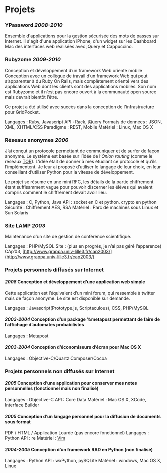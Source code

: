 # Projets

### YPassword _2008-2010_

Ensemble d'applications pour la gestion sécurisée des mots de passes sur Internet.
Il s'agit d'une application iPhone, d'un widget sur les Dashboard Mac des interfaces web réalisées avec jQuery et Cappuccino.

### Rubyzome _2009-2010_

Conception et développement d’un framework Web orienté mobile
Conception avec un collègue de travail d’un framework Web qui peut s’apparenter à du Ruby On Rails, mais complètement orienté vers des applications Web dont les clients sont des applications mobiles. Son nom est Rubyzome et il n’est pas encore ouvert à la communauté open source mais devrait bientôt l’être.

Ce projet a été utilisé avec succès dans la conception de l'infrastructure pour GridPocket.

Langages
: Ruby, Javascript
API
: Rack, jQuery
Formats de données
: JSON, XML, XHTML/CSS
Paradigme
: REST, Mobile
Matériel 
: Linux, Mac OS X


### Réseaux anonymes _2006_

J’ai conçut un protocole permettant de communiquer et de surfer de façon anonyme. Le système est basée sur l’idée de l’_Onion routing_ (comme le réseaux [TOR](http://www.torproject.org)). L’idée était de donner à mes étudiant ce protocole et qu’ils l’implémentent. 
Je leur ai proposé d’utiliser le langage de leur choix, en leur conseillant d’utiliser Python pour la vitesse de développement.

Le projet se résume en une mini RFC, les détails de la partie chiffrement étant suffisamment vague pour pouvoir discerner les élèves qui avaient compris comment le chiffrement devait avoir lieu.

Langages
: C, Python, Java
API
: socket en C et python. crypto en python
Sécurité
: Chiffrement AES, RSA
Matériel
: Parc de machines sous Linux et Sun Solaris

### Site LAMP _2003_

Maintenance d'un site de gestion de conférence scientifique.

Langages
: PHP/MySQL
Site
: (plus en progrès, je n’ai pas géré l’apparence)  CAp’03, [http://www.grappa.univ-lille3.fr/cap2003/](http://www.grappa.univ-lille3.fr/cap2003/)


### Projets personnels diffusés sur Internet

#### _2008_ Conception et développement d’une application web simple

Cette application est l’équivalent d’un mini forum, qui ressemble à twitter mais de façon anonyme. Le site est disponible sur demande.

Langages
: Javascript(Prototype.js, Scriptaculous), CSS, PHP/MySQL

#### _2003-2004_ Conception d’un package %metapost permettant de faire de l’affichage d’automates probabilistes

Langages
: Metapost

#### _2003-2004_ Conception d’économiseurs d’écran pour Mac OS X

Langages
: Objective-C/Quartz Composer/Cocoa

### Projets personnels non diffusés sur Internet

#### _2005_ Conception d’une application pour conserver mes notes personnelles (fonctionnel mais non finalisé)
Langages
: Objective-C
API
: Core Data
Matériel
: Mac OS X, XCode, Interface Builder


#### _2005_ Conception d’un langage personnel pour la diffusion de documents sous format 
PDF / HTML / Application Lourde (pas encore fonctionnel)
Langages
: Python
API
: re
Matériel
: [Vim](http://www.vim.org)


#### _2004-2005_ Conception d’un framework RAD en Python (non finalisé)
Langages
: Python
API
: wxPython, pySQLite
Matériel
: windows, Mac OS X, Linux

